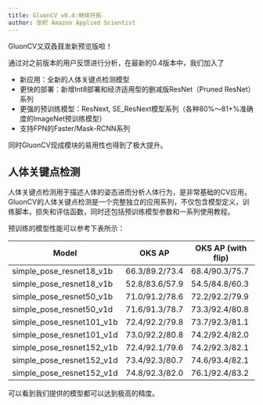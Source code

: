 ```yaml
---
title: GluonCV v0.4:继续开拓
author: 张帜 Amazon Applied Scientist
---
```


GluonCV又双叒叕发新预览版啦！

通过对之前版本的用户反馈进行分析，在最新的0.4版本中，我们加入了

- 新应用：全新的人体关键点检测模型
- 更快的部署：新增Int8部署和经济适用型的删减版ResNet（Pruned ResNet）系列
- 更强的预训练模型：ResNext, SE_ResNext模型系列（各种80%～81+%准确度的ImageNet预训练模型）
- 支持FPN的Faster/Mask-RCNN系列

同时GluonCV现成模块的易用性也得到了极大提升。

## 人体关键点检测

人体关键点检测用于描述人体的姿态进而分析人体行为，是非常基础的CV应用，GluonCV的人体关键点检测是一个完整独立的应用系列，不仅包含模型定义，训练脚本，损失和评估函数，同时还包括预训练模型参数和一系列使用教程。

预训练的模型性能可以参考下表所示：

| Model                       | OKS AP         | OKS AP (with flip) |
|-----------------------------|----------------|--------------------|
| simple_pose_resnet18_v1b    | 66.3/89.2/73.4 | 68.4/90.3/75.7     |
| simple_pose_resnet18_v1b    | 52.8/83.6/57.9 | 54.5/84.8/60.3     |
| simple_pose_resnet50_v1b    | 71.0/91.2/78.6 | 72.2/92.2/79.9     |
| simple_pose_resnet50_v1d    | 71.6/91.3/78.7 | 73.3/92.4/80.8     |
| simple_pose_resnet101_v1b   | 72.4/92.2/79.8 | 73.7/92.3/81.1     |
| simple_pose_resnet101_v1d   | 73.0/92.2/80.8 | 74.2/92.4/82.0     |
| simple_pose_resnet152_v1b   | 72.4/92.1/79.6 | 74.2/92.3/82.1     |
| simple_pose_resnet152_v1d   | 73.4/92.3/80.7 | 74.6/93.4/82.1     |
| simple_pose_resnet152_v1d   | 74.8/92.3/82.0 | 76.1/92.4/83.2     |

可以看到我们提供的模型都可以达到极高的精度。
